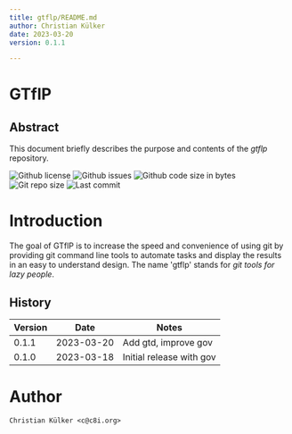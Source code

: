 ```yaml
---
title: gtflp/README.md
author: Christian Külker
date: 2023-03-20
version: 0.1.1

---
```


# GTflP

## Abstract

This document briefly describes the purpose and contents of the _gtflp_
repository.

![Github license](https://img.shields.io/github/license/ckuelker/gtflp.svg)
![Github issues](https://img.shields.io/github/issues/ckuelker/gtflp.svg?style=popout-square)
![Github code size in bytes](https://img.shields.io/github/languages/code-size/ckuelker/gtflp.svg)
![Git repo size](https://img.shields.io/github/repo-size/ckuelker/gtflp.svg)
![Last commit](https://img.shields.io/github/last-commit/ckuelker/gtflp.svg)

# Introduction

The goal of GTflP is to increase the speed and convenience of using git by
providing git command line tools to automate tasks and display the results in
an easy to understand design. The name 'gtflp' stands for _git tools for lazy
people_.

## History

| Version | Date       | Notes                                                |
| ------- | ---------- | ---------------------------------------------------- |
| 0.1.1   | 2023-03-20 | Add gtd, improve gov                                 |
| 0.1.0   | 2023-03-18 | Initial release with gov                             |

# Author

    Christian Külker <c@c8i.org>
